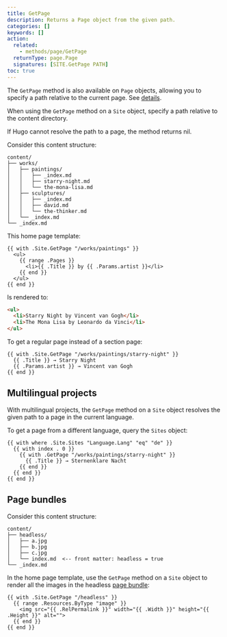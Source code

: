 ```yaml
---
title: GetPage
description: Returns a Page object from the given path.
categories: []
keywords: []
action:
  related:
    - methods/page/GetPage
  returnType: page.Page
  signatures: [SITE.GetPage PATH]
toc: true
---
```


The `GetPage` method is also available on `Page` objects, allowing you to specify a path relative to the current page. See&nbsp;[details].

[details]: /methods/page/getpage

When using the `GetPage` method on a `Site` object, specify a path relative to the content directory.

If Hugo cannot resolve the path to a page, the method returns nil.

Consider this content structure:

```text
content/
├── works/
│   ├── paintings/
│   │   ├── _index.md
│   │   ├── starry-night.md
│   │   └── the-mona-lisa.md
│   ├── sculptures/
│   │   ├── _index.md
│   │   ├── david.md
│   │   └── the-thinker.md
│   └── _index.md
└── _index.md
```

This home page template:

```go-html-template
{{ with .Site.GetPage "/works/paintings" }}
  <ul>
    {{ range .Pages }}
      <li>{{ .Title }} by {{ .Params.artist }}</li>
    {{ end }}
  </ul>
{{ end }}
```

Is rendered to:

```html
<ul>
  <li>Starry Night by Vincent van Gogh</li>
  <li>The Mona Lisa by Leonardo da Vinci</li>
</ul>
```

To get a regular page instead of a section page:

```go-html-template
{{ with .Site.GetPage "/works/paintings/starry-night" }}
  {{ .Title }} → Starry Night
  {{ .Params.artist }} → Vincent van Gogh
{{ end }}
```

## Multilingual projects

With multilingual projects, the `GetPage` method on a `Site` object resolves the given path to a page in the current language.

To get a page from a different language, query the `Sites` object:

```go-html-template
{{ with where .Site.Sites "Language.Lang" "eq" "de" }}
  {{ with index . 0 }}
    {{ with .GetPage "/works/paintings/starry-night" }}
      {{ .Title }} → Sternenklare Nacht
    {{ end }}
  {{ end }}
{{ end }}
```

## Page bundles

Consider this content structure:

```text
content/
├── headless/    
│   ├── a.jpg
│   ├── b.jpg
│   ├── c.jpg
│   └── index.md  <-- front matter: headless = true
└── _index.md
```

In the home page template, use the `GetPage` method on a `Site` object to render all the images in the headless [page bundle]:

```go-html-template
{{ with .Site.GetPage "/headless" }}
  {{ range .Resources.ByType "image" }}
    <img src="{{ .RelPermalink }}" width="{{ .Width }}" height="{{ .Height }}" alt="">
  {{ end }}
{{ end }}
```

[page bundle]: /getting-started/glossary/#page-bundle

